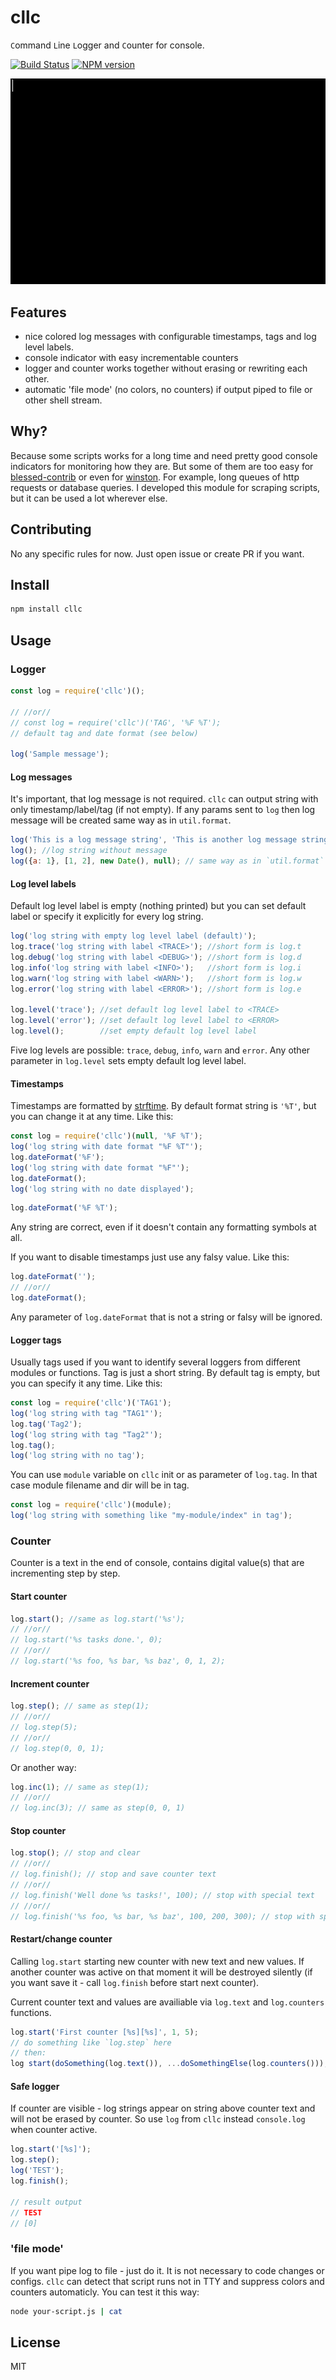 # cllc

`C`ommand `L`ine `L`ogger and `C`ounter for console.

[![Build Status][travis-image]][travis-url]
[![NPM version][npm-image]][npm-url]

![](screencast.gif)

## Features

* nice colored log messages with configurable timestamps, tags and log level labels.
* console indicator with easy incrementable counters
* logger and counter works together without erasing or rewriting each other.
* automatic 'file mode' (no colors, no counters) if output piped to file or other shell stream.

## Why?

Because some scripts works for a long time and need pretty good console indicators for monitoring how they are. But some of them are too easy for [blessed-contrib](https://github.com/yaronn/blessed-contrib) or even for [winston](https://github.com/winstonjs/winston). For example, long queues of http requests or database queries. I developed this module for scraping scripts, but it can be used a lot wherever else.

## Contributing

No any specific rules for now. Just open issue or create PR if you want.

## Install

```bash
npm install cllc
```

## Usage

### Logger

```js
const log = require('cllc')();

// //or//
// const log = require('cllc')('TAG', '%F %T');
// default tag and date format (see below)

log('Sample message');
```

#### Log messages

It's important, that log message is not required. `cllc` can output string with only timestamp/label/tag (if not empty). If any params sent to `log` then log message will be created same way as in `util.format`.

```js
log('This is a log message string', 'This is another log message string');
log(); //log string without message
log({a: 1}, [1, 2], new Date(), null); // same way as in `util.format`
```

#### Log level labels

Default log level label is empty (nothing printed) but you can set default label or specify it explicitly for every log string.

```js
log('log string with empty log level label (default)');
log.trace('log string with label <TRACE>'); //short form is log.t
log.debug('log string with label <DEBUG>'); //short form is log.d
log.info('log string with label <INFO>');   //short form is log.i
log.warn('log string with label <WARN>');   //short form is log.w
log.error('log string with label <ERROR>'); //short form is log.e

log.level('trace'); //set default log level label to <TRACE>
log.level('error'); //set default log level label to <ERROR>
log.level();        //set empty default log level label
```

Five log levels are possible: `trace`, `debug`, `info`, `warn` and `error`. Any other parameter in `log.level` sets empty default log level label.

#### Timestamps

Timestamps are formatted by [strftime](https://github.com/samsonjs/strftime). By default format string is `'%T'`, but you can change it at any time. Like this:

```js
const log = require('cllc')(null, '%F %T');
log('log string with date format "%F %T"');
log.dateFormat('%F');
log('log string with date format "%F"');
log.dateFormat();
log('log string with no date displayed');
```

```js
log.dateFormat('%F %T');
```

Any string are correct, even if it doesn't contain any formatting symbols at all.

If you want to disable timestamps just use any falsy value.  Like this:

```js
log.dateFormat('');
// //or//
log.dateFormat();
```
Any parameter of `log.dateFormat` that is not a string or falsy  will be ignored.

#### Logger tags

Usually tags used if you want to identify several loggers from different modules or functions. Tag is just a short string. By default tag is empty, but you can specify it any time. Like this:

```js
const log = require('cllc')('TAG1');
log('log string with tag "TAG1"');
log.tag('Tag2');
log('log string with tag "Tag2"');
log.tag();
log('log string with no tag');
```

You can use `module` variable on `cllc` init or as parameter of `log.tag`. In that case module filename and dir will be in tag.

```js
const log = require('cllc')(module);
log('log string with something like "my-module/index" in tag');
```

### Counter

Counter is a text in the end of console, contains digital value(s) that are incrementing step by step.

#### Start counter

```js
log.start(); //same as log.start('%s');
// //or//
// log.start('%s tasks done.', 0);
// //or//
// log.start('%s foo, %s bar, %s baz', 0, 1, 2);
```

#### Increment counter

```js
log.step(); // same as step(1);
// //or//
// log.step(5);
// //or//
// log.step(0, 0, 1);
```

Or another way:

```js
log.inc(1); // same as step(1);
// //or//
// log.inc(3); // same as step(0, 0, 1)
```

#### Stop counter

```js
log.stop(); // stop and clear
// //or//
// log.finish(); // stop and save counter text
// //or//
// log.finish('Well done %s tasks!', 100); // stop with special text
// //or//
// log.finish('%s foo, %s bar, %s baz', 100, 200, 300); // stop with special text
```

#### Restart/change counter

Calling `log.start` starting new counter with new text and new values. If another counter was active on that moment it will be destroyed silently (if you want save it - call `log.finish` before start next counter).

Current counter text and values are availiable via `log.text` and `log.counters` functions.

```js
log.start('First counter [%s][%s]', 1, 5);
// do something like `log.step` here
// then:
log start(doSomething(log.text()), ...doSomethingElse(log.counters()));
```

#### Safe logger

If counter are visible - log strings appear on string above counter text and will not be erased by counter. So use `log` from `cllc` instead `console.log` when counter active.

```js
log.start('[%s]');
log.step();
log('TEST');
log.finish();

// result output
// TEST
// [0]
```

### 'file mode'

If you want pipe log to file - just do it. It is not necessary to code changes or configs. `cllc` can detect that script runs not in TTY and suppress colors and counters automaticly. You can test it this way:

```bash
node your-script.js | cat
```

## License

MIT

[npm-url]: https://npmjs.org/package/cllc
[npm-image]: https://badge.fury.io/js/cllc.svg
[travis-url]: https://travis-ci.org/astur/cllc
[travis-image]: https://travis-ci.org/astur/cllc.svg?branch=master